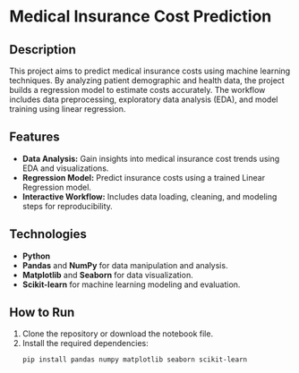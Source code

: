 # Medical Insurance Cost Prediction

## Description
This project aims to predict medical insurance costs using machine learning techniques. By analyzing patient demographic and health data, the project builds a regression model to estimate costs accurately. The workflow includes data preprocessing, exploratory data analysis (EDA), and model training using linear regression.

## Features
- **Data Analysis:** Gain insights into medical insurance cost trends using EDA and visualizations.
- **Regression Model:** Predict insurance costs using a trained Linear Regression model.
- **Interactive Workflow:** Includes data loading, cleaning, and modeling steps for reproducibility.

## Technologies
- **Python**
- **Pandas** and **NumPy** for data manipulation and analysis.
- **Matplotlib** and **Seaborn** for data visualization.
- **Scikit-learn** for machine learning modeling and evaluation.

## How to Run
1. Clone the repository or download the notebook file.
2. Install the required dependencies:
   ```bash
   pip install pandas numpy matplotlib seaborn scikit-learn
   ```

